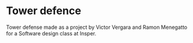 # Tower defence
Tower defense made as a project by Victor Vergara and Ramon Menegatto for a Software design class at Insper.
